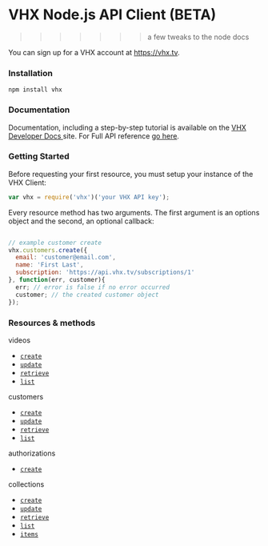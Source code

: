# VHX Node.js API Client (BETA)
>>>>>>> a few tweaks to the node docs

You can sign up for a VHX account at https://vhx.tv.

### Installation

`npm install vhx`

### Documentation

Documentation, including a step-by-step tutorial is available on the [VHX Developer Docs ](http://dev.vhx.tv/api?node) site.
For Full API reference [go here](http://dev.vhx.tv/docs/api?node).

### Getting Started

Before requesting your first resource, you must setup your instance of the VHX Client:

```js
var vhx = require('vhx')('your VHX API key');
```

Every resource method has two arguments. The first argument is an options object and the second, an optional callback:

```js

// example customer create
vhx.customers.create({
  email: 'customer@email.com',
  name: 'First Last',
  subscription: 'https://api.vhx.tv/subscriptions/1'
}, function(err, customer){
  err; // error is false if no error occurred
  customer; // the created customer object
});
```

### Resources & methods

videos
  * [`create`](http://dev.vhx.tv/docs/api?node#create_customer)
  * [`update`](http://dev.vhx.tv/docs/api?node#update_customer)
  * [`retrieve`](http://dev.vhx.tv/docs/api?node#retrieve_customer)
  * [`list`](http://dev.vhx.tv/docs/api?node#list_customers)

 customers
  * [`create`](http://dev.vhx.tv/docs/api?node#create_customer)
  * [`update`](http://dev.vhx.tv/docs/api?node#update_customer)
  * [`retrieve`](http://dev.vhx.tv/docs/api?node#retrieve_customer)
  * [`list`](http://dev.vhx.tv/docs/api?node#list_customers)

authorizations
  * [`create`](http://dev.vhx.tv/docs/api?node#create_authorization)

collections
  * [`create`](http://dev.vhx.tv/docs/api?node#create_collection)
  * [`update`](http://dev.vhx.tv/docs/api?node#update_collection)
  * [`retrieve`](http://dev.vhx.tv/docs/api?node#retrieve_collection)
  * [`list`](http://dev.vhx.tv/docs/api?node#list_collections)
  * [`items`](http://dev.vhx.tv/docs/api?node#list_collection_items)
